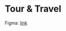# Tour & Travel

Figma: [link](https://www.figma.com/file/hnbYUarr3SWDyVphXrENCi/tour-and-travel?node-id=0%3A1&t=CnBrBr3EV6p3YARl-1)
